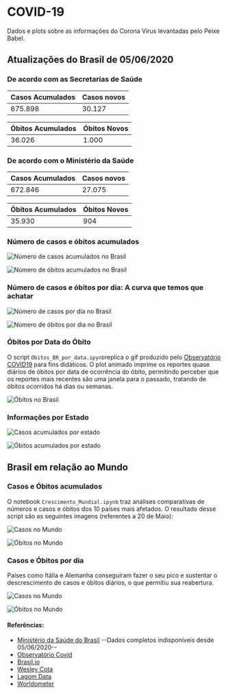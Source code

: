 # COVID-19
Dados e plots sobre as informações do Corona Virus levantadas pelo Peixe Babel.

## Atualizações do Brasil de 05/06/2020

### De acordo com as Secretarias de Saúde
| Casos Acumulados | Casos novos |
|---------|---------|
| 675.898 | 30.127 | 

| Óbitos Acumulados | Óbitos Novos |
|---------|---------|
| 36.026 | 1.000 |

### De acordo com o Ministério da Saúde
| Casos Acumulados | Casos novos |
|---------|---------|
| 672.846 | 27.075 | 

| Óbitos Acumulados | Óbitos Novos |
|---------|---------|
|35.930 | 904 |

### Número de casos e óbitos acumulados

![Número de casos acumulados no Brasil](https://github.com/peixebabel/COVID-19/blob/master/imagens/casos.png?raw=true)

![Número de óbitos acumulados no Brasil](https://github.com/peixebabel/COVID-19/blob/master/imagens/obitos.png?raw=true)

### Número de casos e óbitos por dia: A curva que temos que achatar

![Número de casos por dia no Brasil](https://github.com/peixebabel/COVID-19/blob/master/imagens/casos-por-dia.png?raw=true)

![Número de óbitos por dia no Brasil](https://github.com/peixebabel/COVID-19/blob/master/imagens/obitos-por-dia.png?raw=true)

### Óbitos por Data do Óbito
O script ```Obitos_BR_por_data.ipynb```replica o gif produzido pelo [Observatório COVID19](https://covid19br.github.io/) para fins didáticos. O plot animado imprime os reportes quase diários de óbitos por data de ocorrência do óbito, permitindo perceber que os reportes mais recentes são uma janela para o passado, tratando de óbitos ocorridos há dias ou semanas.

![Óbitos no Brasil](https://github.com/peixebabel/COVID-19/blob/master/imagens/obitos-br-por-data.gif?raw=true)

### Informações por Estado

![Casos acumulados por estado](https://github.com/peixebabel/COVID-19/blob/master/imagens/casos-por-estado.png?raw=true)

![Óbitos acumulados por estado](https://github.com/peixebabel/COVID-19/blob/master/imagens/obitos-por-estado.png?raw=true)


## Brasil em relação ao Mundo 

### Casos e Óbitos acumulados

O notebook ```Crescimento_Mundial.ipynb``` traz análises comparativas de números e casos e óbitos dos 10 países mais afetados. O resultado desse script são as seguintes imagens (referentes a 20 de Maio):

![Casos no Mundo](https://github.com/peixebabel/COVID-19/blob/master/imagens/casos-mundo.png?raw=true)

![Óbitos no Mundo](https://github.com/peixebabel/COVID-19/blob/master/imagens/obitos-mundo.png?raw=true)

### Casos e Óbitos por dia
Países como Itália e Alemanha conseguiram fazer o seu pico e sustentar o descrescimento de casos e óbitos diários, o que permitiu sua reabertura.

![Casos no Mundo](https://github.com/peixebabel/COVID-19/blob/master/imagens/casos-por-dia-mundo.png?raw=true)

![Óbitos no Mundo](https://github.com/peixebabel/COVID-19/blob/master/imagens/obitos-por-dia-mundo.png?raw=true)


#### Referências: 
* [Ministério da Saúde do Brasil](http://covid.saude.gov.br) --Dados completos indisponíveis desde 05/06/2020--
* [Observatório Covid](https://covid19br.github.io/)
* [Brasil.io](https://brasil.io/covid19/)
* [Wesley Cota](https://covid19br.wcota.me/)
* [Lagom Data](https://www.lagomdata.com.br/coronavirus)
* [Worldometer](https://www.worldometers.info/coronavirus/)

